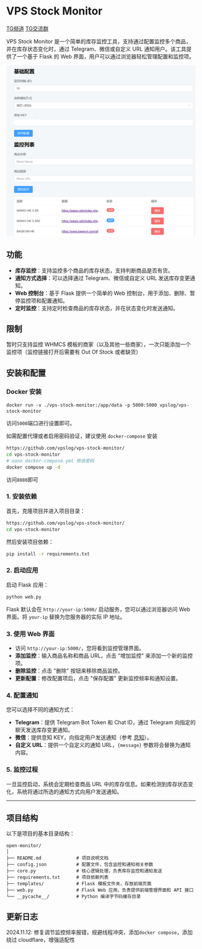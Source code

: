 # VPS Stock Monitor

[TG频道](https://t.me/vpslognet) [TG交流群](https://t.me/vpalogchat)

VPS Stock Monitor 是一个简单的库存监控工具，支持通过配置监控多个商品，并在库存状态变化时，通过 Telegram、微信或自定义 URL 通知用户。该工具提供了一个基于 Flask 的 Web 界面，用户可以通过浏览器轻松管理配置和监控项。

![alt text](image.png)

## 功能

- **库存监控**：支持监控多个商品的库存状态，支持判断商品是否有货。
- **通知方式选择**：可以选择通过 Telegram、微信或自定义 URL 发送库存变更通知。
- **Web 控制台**：基于 Flask 提供一个简单的 Web 控制台，用于添加、删除、暂停监控项和配置通知。
- **定时监控**：支持定时检查商品的库存状态，并在状态变化时发送通知。

## 限制

暂时只支持监控 WHMCS 模板的商家（以及其他一些商家），一次只能添加一个监控项（监控链接打开后需要有 Out Of Stock 或者缺货）

## 安装和配置

### Docker 安装

```
docker run -v ./vps-stock-monitor:/app/data -p 5000:5000 vpslog/vps-stock-monitor
```

访问`5000`端口进行设置即可。

如需配置代理或者启用密码验证，建议使用 `docker-compose` 安装

```bash
https://github.com/vpslog/vps-stock-monitor/
cd vps-stock-monitor
# nano docker-compose.yml 修改密码
docker compose up -d
```

访问`8080`即可

### 1. 安装依赖

首先，克隆项目并进入项目目录：

```bash
https://github.com/vpslog/vps-stock-monitor/
cd vps-stock-monitor
```

然后安装项目依赖：

```bash
pip install -r requirements.txt
```

### 2. 启动应用

启动 Flask 应用：

```bash
python web.py
```

Flask 默认会在 `http://your-ip:5000/` 启动服务，您可以通过浏览器访问 Web 界面。将 `your-ip` 替换为您服务器的实际 IP 地址。

### 3. 使用 Web 界面

- 访问 `http://your-ip:5000/`，您将看到监控管理界面。
- **添加监控**：输入商品名称和商品 URL，点击 "增加监控" 来添加一个新的监控项。
- **删除监控**：点击 "删除" 按钮来移除商品监控。
- **更新配置**：修改配置项后，点击 "保存配置" 更新监控频率和通知设置。

### 4. 配置通知

您可以选择不同的通知方式：

- **Telegram**：提供 Telegram Bot Token 和 Chat ID，通过 Telegram 向指定的聊天发送库存变更通知。
- **微信**：提供息知 KEY，向指定用户发送通知（参考 [息知](https://xz.qqoq.net/#/index/)）。
- **自定义 URL**：提供一个自定义的通知 URL，`{message}` 参数将会替换为通知内容。

### 5. 监控过程

一旦监控启动，系统会定期检查商品 URL 中的库存信息。如果检测到库存状态变化，系统将通过所选的通知方式向用户发送通知。

---

## 项目结构

以下是项目的基本目录结构：

```
open-monitor/
│
├── README.md             # 项目说明文档
├── config.json           # 配置文件，包含监控和通知相关参数
├── core.py               # 核心逻辑处理，负责库存监控和通知发送
├── requirements.txt      # 项目依赖列表
├── templates/            # Flask 模板文件夹，存放前端页面
├── web.py                # Flask Web 应用，负责提供前端管理界面和 API 接口
└── __pycache__/          # Python 编译字节码缓存目录
```

## 更新日志

2024.11.12: 修复调节监控频率报错，规避线程冲突，添加`docker compose`，添加绕过 cloudflare，增强适配性
